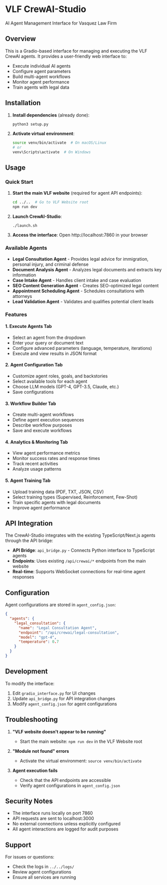 # VLF CrewAI-Studio

AI Agent Management Interface for Vasquez Law Firm

## Overview

This is a Gradio-based interface for managing and executing the VLF CrewAI agents. It provides a user-friendly web interface to:

- Execute individual AI agents
- Configure agent parameters
- Build multi-agent workflows
- Monitor agent performance
- Train agents with legal data

## Installation

1. **Install dependencies** (already done):
   ```bash
   python3 setup.py
   ```

2. **Activate virtual environment**:
   ```bash
   source venv/bin/activate  # On macOS/Linux
   # or
   venv\Scripts\activate  # On Windows
   ```

## Usage

### Quick Start

1. **Start the main VLF website** (required for agent API endpoints):
   ```bash
   cd ../..  # Go to VLF Website root
   npm run dev
   ```

2. **Launch CrewAI-Studio**:
   ```bash
   ./launch.sh
   ```

3. **Access the interface**:
   Open http://localhost:7860 in your browser

### Available Agents

- **Legal Consultation Agent** - Provides legal advice for immigration, personal injury, and criminal defense
- **Document Analysis Agent** - Analyzes legal documents and extracts key information
- **Case Intake Agent** - Handles client intake and case evaluation
- **SEO Content Generation Agent** - Creates SEO-optimized legal content
- **Appointment Scheduling Agent** - Schedules consultations with attorneys
- **Lead Validation Agent** - Validates and qualifies potential client leads

### Features

#### 1. Execute Agents Tab
- Select an agent from the dropdown
- Enter your query or document text
- Configure advanced parameters (language, temperature, iterations)
- Execute and view results in JSON format

#### 2. Agent Configuration Tab
- Customize agent roles, goals, and backstories
- Select available tools for each agent
- Choose LLM models (GPT-4, GPT-3.5, Claude, etc.)
- Save configurations

#### 3. Workflow Builder Tab
- Create multi-agent workflows
- Define agent execution sequences
- Describe workflow purposes
- Save and execute workflows

#### 4. Analytics & Monitoring Tab
- View agent performance metrics
- Monitor success rates and response times
- Track recent activities
- Analyze usage patterns

#### 5. Agent Training Tab
- Upload training data (PDF, TXT, JSON, CSV)
- Select training types (Supervised, Reinforcement, Few-Shot)
- Train specific agents with legal documents
- Improve agent performance

## API Integration

The CrewAI-Studio integrates with the existing TypeScript/Next.js agents through the API bridge:

- **API Bridge**: `api_bridge.py` - Connects Python interface to TypeScript agents
- **Endpoints**: Uses existing `/api/crewai/*` endpoints from the main website
- **Real-time**: Supports WebSocket connections for real-time agent responses

## Configuration

Agent configurations are stored in `agent_config.json`:

```json
{
  "agents": {
    "legal_consultation": {
      "name": "Legal Consultation Agent",
      "endpoint": "/api/crewai/legal-consultation",
      "model": "gpt-4",
      "temperature": 0.7
    }
  }
}
```

## Development

To modify the interface:

1. Edit `gradio_interface.py` for UI changes
2. Update `api_bridge.py` for API integration changes
3. Modify `agent_config.json` for agent configurations

## Troubleshooting

1. **"VLF website doesn't appear to be running"**
   - Start the main website: `npm run dev` in the VLF Website root

2. **"Module not found" errors**
   - Activate the virtual environment: `source venv/bin/activate`

3. **Agent execution fails**
   - Check that the API endpoints are accessible
   - Verify agent configurations in `agent_config.json`

## Security Notes

- The interface runs locally on port 7860
- API requests are sent to localhost:3000
- No external connections unless explicitly configured
- All agent interactions are logged for audit purposes

## Support

For issues or questions:
- Check the logs in `../../logs/`
- Review agent configurations
- Ensure all services are running